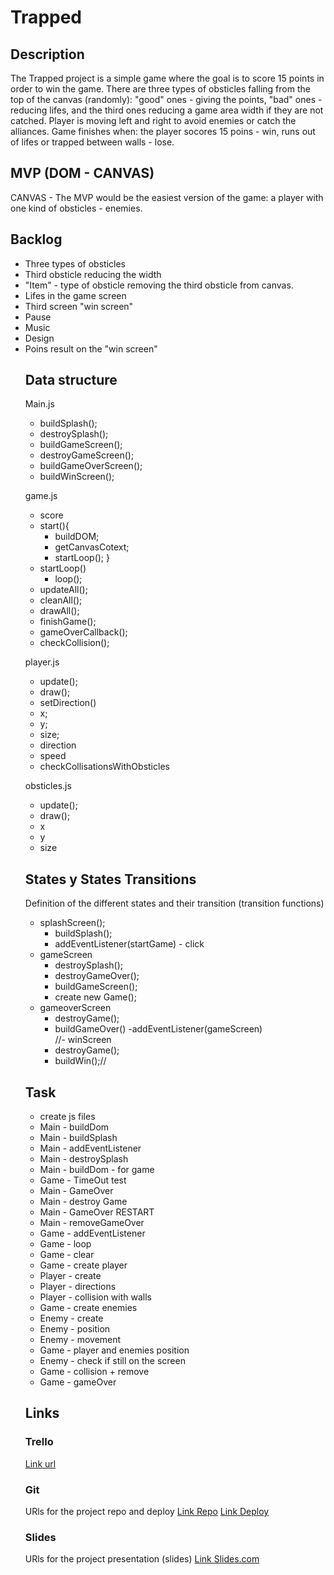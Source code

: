 
# Trapped

## Description
The Trapped project is a simple game where the goal is to score 15 points in order to win the game.
There are three types of obsticles falling from the top of the canvas (randomly): "good" ones - giving the points, "bad" ones - reducing lifes, and the third ones reducing a game area width if they are not catched.
Player is moving left and right to avoid enemies or catch the alliances. Game finishes when: the player socores 15 poins - win, runs out of lifes or trapped between walls - lose.


## MVP (DOM - CANVAS)
CANVAS - The MVP would be the easiest version of the game: a player with one kind of obsticles - enemies. 


## Backlog
<ul>
<li>Three types of obsticles</li>
<li>Third obsticle reducing the width</li>
<li>"Item" - type of obsticle removing the third obsticle from canvas.</li>
<li>Lifes in the game screen</li>
<li>Third screen "win screen"</li>
<li>Pause</li>
<li>Music</li>
<li>Design</li>
<li>Poins result on the "win screen"</li>



## Data structure
Main.js
- buildSplash();
- destroySplash();
- buildGameScreen();
- destroyGameScreen();
- buildGameOverScreen();
- buildWinScreen();


game.js

- score
- start(){
    - buildDOM;
    - getCanvasCotext;
    - startLoop();
}
- startLoop()
    - loop();
- updateAll();
- cleanAll();
- drawAll();
- finishGame();
- gameOverCallback();
- checkCollision();


player.js

- update();
- draw();
- setDirection()
- x;
- y;
- size;
- direction
- speed
- checkCollisationsWithObsticles


obsticles.js

- update();
- draw();
- x
- y
- size




## States y States Transitions
Definition of the different states and their transition (transition functions)

- splashScreen();
    - buildSplash();
    - addEventListener(startGame) - click
- gameScreen
    - destroySplash();
    - destroyGameOver();
    - buildGameScreen();
    - create new Game();
- gameoverScreen
    - destroyGame();
    - buildGameOver()
    -addEventListener(gameScreen)       
//- winScreen
    - destroyGame();
    - buildWin();//

## Task
- create js files
- Main - buildDom
- Main - buildSplash
- Main - addEventListener
- Main - destroySplash
- Main - buildDom - for game
- Game - TimeOut test
- Main - GameOver
- Main - destroy Game
- Main - GameOver RESTART
- Main - removeGameOver
- Game - addEventListener
- Game - loop
- Game - clear
- Game - create player
- Player - create
- Player - directions
- Player - collision with walls
- Game - create enemies
- Enemy - create
- Enemy - position
- Enemy - movement
- Game - player and enemies position
- Enemy - check if still on the screen
- Game - collision + remove
- Game - gameOver 


## Links


### Trello
[Link url](https://trello.com)


### Git
URls for the project repo and deploy
[Link Repo](https://github.com/KamilaPurymska/Trapped)
[Link Deploy](http://github.com)


### Slides
URls for the project presentation (slides)
[Link Slides.com](http://slides.com)
